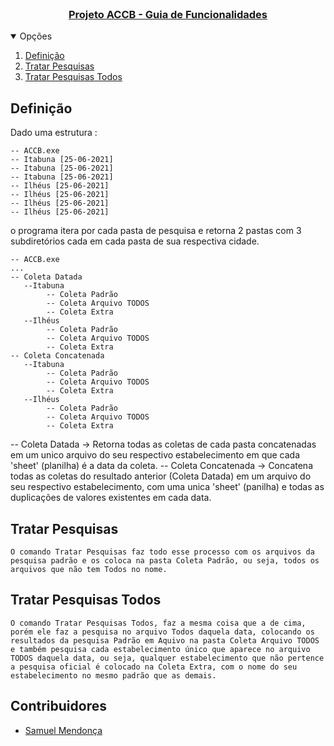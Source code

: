 <!-- PROJECT LOGO -->
<br />
<p align="center">
  <a href="https://github.com/smvasconcelos/ACCB_IT/tree/Executavel">
    <!-- <img src="./img/logo_2.png" alt="Logo" width="100"> -->
	<h3 align="center">Projeto ACCB - Guia de Funcionalidades</h3>
  </a>
</p>


<!-- TABLE OF CONTENTS -->
<details open="open">
  <summary>Opções</summary>
  <ol>
    <li>
        <a href="#definição">Definição</a><br>
    </li>
	<li>
        <a href="#tratar-pesquisas">Tratar Pesquisas</a><br>
	</li>
	<li>
        <a href="#tratar-pesquisas-todos">Tratar Pesquisas Todos</a><br>
	</li>
  </ol>
</details>

## Definição

Dado uma estrutura :

```
-- ACCB.exe
-- Itabuna [25-06-2021]
-- Itabuna [25-06-2021]
-- Itabuna [25-06-2021]
-- Ilhéus [25-06-2021]
-- Ilhéus [25-06-2021]
-- Ilhéus [25-06-2021]
-- Ilhéus [25-06-2021]
```

o programa itera por cada pasta de pesquisa e retorna 2 pastas com 3 subdiretórios cada em cada pasta de sua respectiva cidade.

```
-- ACCB.exe
...
-- Coleta Datada
   --Itabuna
		-- Coleta Padrão
		-- Coleta Arquivo TODOS
		-- Coleta Extra
   --Ilhéus
		-- Coleta Padrão
		-- Coleta Arquivo TODOS
		-- Coleta Extra
-- Coleta Concatenada
   --Itabuna
		-- Coleta Padrão
		-- Coleta Arquivo TODOS
		-- Coleta Extra
   --Ilhéus
		-- Coleta Padrão
		-- Coleta Arquivo TODOS
		-- Coleta Extra
```

-- Coleta Datada -> Retorna todas as coletas de cada pasta concatenadas em um unico arquivo do seu respectivo estabelecimento em que cada 'sheet' (planilha) é a data da coleta.
-- Coleta Concatenada -> Concatena todas as coletas do resultado anterior (Coleta Datada) em um arquivo do seu respectivo estabelecimento, com uma unica 'sheet' (panilha) e todas as duplicações de valores existentes em cada data.

## Tratar Pesquisas
	O comando Tratar Pesquisas faz todo esse processo com os arquivos da pesquisa padrão e os coloca na pasta Coleta Padrão, ou seja, todos os arquivos que não tem Todos no nome.
## Tratar Pesquisas Todos
	O comando Tratar Pesquisas Todos, faz a mesma coisa que a de cima, porém ele faz a pesquisa no arquivo Todos daquela data, colocando os resultados da pesquisa Padrão em Aquivo na pasta Coleta Arquivo TODOS e também pesquisa cada estabelecimento único que aparece no arquivo TODOS daquela data, ou seja, qualquer estabelecimento que não pertence a pesquisa oficial é colocado na Coleta Extra, com o nome do seu estabelecimento no mesmo padrão que as demais.

## Contribuidores

- [Samuel Mendonça](https://github.com/smvasconcelos)
